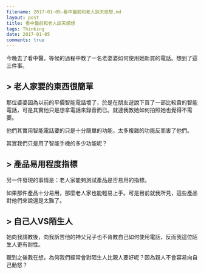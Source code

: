 ```yaml
---
filename: 2017-01-05-看中醫前和老人談天感想.md
layout: post
title: 看中醫前和老人談天感想
tags: Thinking
date: 2017-01-05
comments: true
---
```


今晚去了看中醫，等候的過程中教了一名老婆婆如何使用她新買的電話。想到了這三件事。

## > 老人家要的東西很簡單

那位婆婆因為以前的平價智能電話壞了，於是在朋友遊說下買了一部比較貴的智能電話，可是其實他只是想拿電話來錄音而已。就連我教她如何拍照她也覺得不需要。

他們其實用智能電話要的只是十分簡單的功能，太多複雜的功能反而害了他們。

其實我們只是用了智能手機的多少功能呢？

## > 產品易用程度指標

另一件發現的事情是：老人家能夠測試產品是否易用的指標。

如果那件產品十分易用，那麼老人家也能輕易上手。可是目前就我所見，這些產品對他們來說還是太難了。

## > 自己人VS陌生人

她向我請教後，向我訴苦他的神父兒子也不肯教自己如何使用電話，反而我這位陌生人更有耐性。

聽到之後我在想，為何我們經常會對陌生人比親人要好呢？因為親人不會容易向自己動怒？